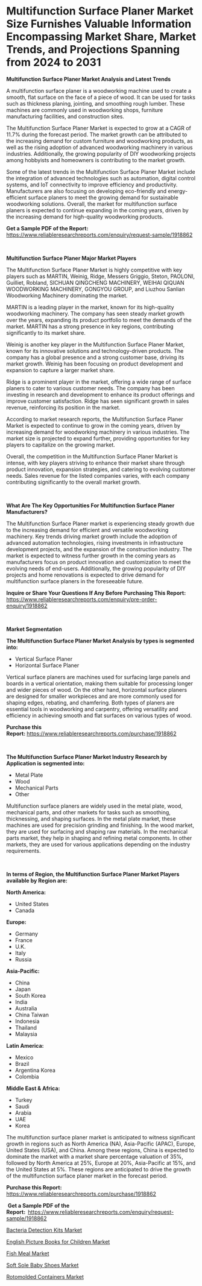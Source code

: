 <p><h1>Multifunction Surface Planer Market Size Furnishes Valuable Information Encompassing Market Share, Market Trends, and Projections Spanning from 2024 to 2031</h1></p><p><strong>Multifunction Surface Planer Market Analysis and Latest Trends</strong></p>
<p><p>A multifunction surface planer is a woodworking machine used to create a smooth, flat surface on the face of a piece of wood. It can be used for tasks such as thickness planing, jointing, and smoothing rough lumber. These machines are commonly used in woodworking shops, furniture manufacturing facilities, and construction sites.</p><p>The Multifunction Surface Planer Market is expected to grow at a CAGR of 11.7% during the forecast period. The market growth can be attributed to the increasing demand for custom furniture and woodworking products, as well as the rising adoption of advanced woodworking machinery in various industries. Additionally, the growing popularity of DIY woodworking projects among hobbyists and homeowners is contributing to the market growth.</p><p>Some of the latest trends in the Multifunction Surface Planer Market include the integration of advanced technologies such as automation, digital control systems, and IoT connectivity to improve efficiency and productivity. Manufacturers are also focusing on developing eco-friendly and energy-efficient surface planers to meet the growing demand for sustainable woodworking solutions. Overall, the market for multifunction surface planers is expected to continue expanding in the coming years, driven by the increasing demand for high-quality woodworking products.</p></p>
<p><strong>Get a Sample PDF of the Report:&nbsp;</strong> <a href="https://www.reliableresearchreports.com/enquiry/request-sample/1918862">https://www.reliableresearchreports.com/enquiry/request-sample/1918862</a></p>
<p>&nbsp;</p>
<p><strong>Multifunction Surface Planer Major Market Players</strong></p>
<p><p>The Multifunction Surface Planer Market is highly competitive with key players such as MARTIN, Weinig, Ridge, Messers Griggio, Steton, PAOLONI, Guilliet, Robland, SICHUAN QINGCHENG MACHINERY, WEIHAI QIQUAN WOODWORKING MACHINERY, GONGYOU GROUP, and Liuzhou Sanlian Woodworking Machinery dominating the market.</p><p>MARTIN is a leading player in the market, known for its high-quality woodworking machinery. The company has seen steady market growth over the years, expanding its product portfolio to meet the demands of the market. MARTIN has a strong presence in key regions, contributing significantly to its market share.</p><p>Weinig is another key player in the Multifunction Surface Planer Market, known for its innovative solutions and technology-driven products. The company has a global presence and a strong customer base, driving its market growth. Weinig has been focusing on product development and expansion to capture a larger market share.</p><p>Ridge is a prominent player in the market, offering a wide range of surface planers to cater to various customer needs. The company has been investing in research and development to enhance its product offerings and improve customer satisfaction. Ridge has seen significant growth in sales revenue, reinforcing its position in the market.</p><p>According to market research reports, the Multifunction Surface Planer Market is expected to continue to grow in the coming years, driven by increasing demand for woodworking machinery in various industries. The market size is projected to expand further, providing opportunities for key players to capitalize on the growing market.</p><p>Overall, the competition in the Multifunction Surface Planer Market is intense, with key players striving to enhance their market share through product innovation, expansion strategies, and catering to evolving customer needs. Sales revenue for the listed companies varies, with each company contributing significantly to the overall market growth.</p></p>
<p>&nbsp;</p>
<p><strong>What Are The Key Opportunities For Multifunction Surface Planer Manufacturers?</strong></p>
<p><p>The Multifunction Surface Planer market is experiencing steady growth due to the increasing demand for efficient and versatile woodworking machinery. Key trends driving market growth include the adoption of advanced automation technologies, rising investments in infrastructure development projects, and the expansion of the construction industry. The market is expected to witness further growth in the coming years as manufacturers focus on product innovation and customization to meet the evolving needs of end-users. Additionally, the growing popularity of DIY projects and home renovations is expected to drive demand for multifunction surface planers in the foreseeable future.</p></p>
<p><strong>Inquire or Share Your Questions If Any Before Purchasing This Report:</strong> <a href="https://www.reliableresearchreports.com/enquiry/pre-order-enquiry/1918862">https://www.reliableresearchreports.com/enquiry/pre-order-enquiry/1918862</a></p>
<p>&nbsp;</p>
<p><strong>Market Segmentation</strong></p>
<p><strong>The Multifunction Surface Planer Market Analysis by types is segmented into:</strong></p>
<p><ul><li>Vertical Surface Planer</li><li>Horizontal Surface Planer</li></ul></p>
<p><p>Vertical surface planers are machines used for surfacing large panels and boards in a vertical orientation, making them suitable for processing longer and wider pieces of wood. On the other hand, horizontal surface planers are designed for smaller workpieces and are more commonly used for shaping edges, rebating, and chamfering. Both types of planers are essential tools in woodworking and carpentry, offering versatility and efficiency in achieving smooth and flat surfaces on various types of wood.</p></p>
<p><strong>Purchase this Report:&nbsp;</strong><a href="https://www.reliableresearchreports.com/purchase/1918862">https://www.reliableresearchreports.com/purchase/1918862</a></p>
<p>&nbsp;</p>
<p><strong>The Multifunction Surface Planer Market Industry Research by Application is segmented into:</strong></p>
<p><ul><li>Metal Plate</li><li>Wood</li><li>Mechanical Parts</li><li>Other</li></ul></p>
<p><p>Multifunction surface planers are widely used in the metal plate, wood, mechanical parts, and other markets for tasks such as smoothing, thicknessing, and shaping surfaces. In the metal plate market, these machines are used for precision grinding and finishing. In the wood market, they are used for surfacing and shaping raw materials. In the mechanical parts market, they help in shaping and refining metal components. In other markets, they are used for various applications depending on the industry requirements.</p></p>
<p>&nbsp;</p>
<p><strong>In terms of Region, the Multifunction Surface Planer Market Players available by Region are:</strong></p>
<p>
    <p> <strong> North America: </strong>
        <ul>
            <li>United States</li>
            <li>Canada</li>
        </ul>
        </p> 
    <p> <strong> Europe: </strong>
        <ul>
            <li>Germany</li>
            <li>France</li>
            <li>U.K.</li>
            <li>Italy</li>
            <li>Russia</li>
        </ul>
        </p> 
    <p> <strong> Asia-Pacific: </strong>
        <ul>
            <li>China</li>
            <li>Japan</li>
            <li>South Korea</li>
            <li>India</li>
            <li>Australia</li>
            <li>China Taiwan</li>
            <li>Indonesia</li>
            <li>Thailand</li>
            <li>Malaysia</li>
        </ul>
        </p> 
    <p> <strong> Latin America: </strong>
        <ul>
            <li>Mexico</li>
            <li>Brazil</li>
            <li>Argentina Korea</li>
            <li>Colombia</li>
        </ul>
        </p> 
    <p> <strong> Middle East & Africa: </strong>
        <ul>
            <li>Turkey</li>
            <li>Saudi</li>
            <li>Arabia</li>
            <li>UAE</li>
            <li>Korea</li>
        </ul>
    </p>
    </p>
<p><p>The multifunction surface planer market is anticipated to witness significant growth in regions such as North America (NA), Asia-Pacific (APAC), Europe, United States (USA), and China. Among these regions, China is expected to dominate the market with a market share percentage valuation of 35%, followed by North America at 25%, Europe at 20%, Asia-Pacific at 15%, and the United States at 5%. These regions are anticipated to drive the growth of the multifunction surface planer market in the forecast period.</p></p>
<p><strong>Purchase this Report: </strong><a href="https://www.reliableresearchreports.com/purchase/1918862">https://www.reliableresearchreports.com/purchase/1918862</a></p>
<p>&nbsp;<strong>Get a Sample PDF of the Report:&nbsp;&nbsp;</strong><a href="https://www.reliableresearchreports.com/enquiry/request-sample/1918862">https://www.reliableresearchreports.com/enquiry/request-sample/1918862</a></p>
<p><strong></strong></p>
<p><p><a href="https://sudsy-motorcycle-bbc.notion.site/Bacteria-Detection-Kits-Market-Research-Report-Provides-Critical-Insights-that-can-help-Shape-Busine-9f18066bfe904611814df0bf0fa93d52">Bacteria Detection Kits Market</a></p><p><a href="https://meowing-canidae-761.notion.site/English-Picture-Books-for-Children-Market-Challenges-Opportunities-and-Growth-Drivers-and-Major-M-9c654492906a42dea424f8b6c79c29de">English Picture Books for Children Market</a></p><p><a href="https://view.publitas.com/reportprime-1/fish-meal-market-research-report-provides-critical-insights-that-can-help-shape-business-development-and-investment-strategies/">Fish Meal Market</a></p><p><a href="https://military-diascia-e68.notion.site/Soft-Sole-Baby-Shoes-Market-Size-Reflecting-a-Forecast-Till-2031-Market-By-Type-By-Application-and-1f297515bed340edb34238af329ee9a3">Soft Sole Baby Shoes Market</a></p><p><a href="https://view.publitas.com/reportprime-1/rotomolded-containers-market-size-2024-2031-global-industrial-analysis-key-geographical-regions-market-share-top-key-players-product-types-and-forecast-research-report/">Rotomolded Containers Market</a></p></p>